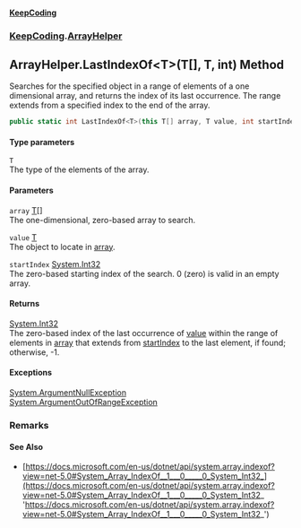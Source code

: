 #### [KeepCoding](index.md 'index')
### [KeepCoding](KeepCoding.md 'KeepCoding').[ArrayHelper](KeepCoding_ArrayHelper.md 'KeepCoding.ArrayHelper')
## ArrayHelper.LastIndexOf&lt;T&gt;(T[], T, int) Method
Searches for the specified object in a range of elements of a one dimensional array, and returns the index of its last occurrence. The range extends from a specified index to the end of the array.  
```csharp
public static int LastIndexOf<T>(this T[] array, T value, int startIndex);
```
#### Type parameters
<a name='KeepCoding_ArrayHelper_LastIndexOf_T_(T___T_int)_T'></a>
`T`  
The type of the elements of the array.
  
#### Parameters
<a name='KeepCoding_ArrayHelper_LastIndexOf_T_(T___T_int)_array'></a>
`array` [T](KeepCoding_ArrayHelper_LastIndexOf_T_(T___T_int).md#KeepCoding_ArrayHelper_LastIndexOf_T_(T___T_int)_T 'KeepCoding.ArrayHelper.LastIndexOf&lt;T&gt;(T[], T, int).T')[[]](https://docs.microsoft.com/en-us/dotnet/api/System.Array 'System.Array')  
The one-dimensional, zero-based array to search.
  
<a name='KeepCoding_ArrayHelper_LastIndexOf_T_(T___T_int)_value'></a>
`value` [T](KeepCoding_ArrayHelper_LastIndexOf_T_(T___T_int).md#KeepCoding_ArrayHelper_LastIndexOf_T_(T___T_int)_T 'KeepCoding.ArrayHelper.LastIndexOf&lt;T&gt;(T[], T, int).T')  
The object to locate in [array](KeepCoding_ArrayHelper_LastIndexOf_T_(T___T_int).md#KeepCoding_ArrayHelper_LastIndexOf_T_(T___T_int)_array 'KeepCoding.ArrayHelper.LastIndexOf&lt;T&gt;(T[], T, int).array').
  
<a name='KeepCoding_ArrayHelper_LastIndexOf_T_(T___T_int)_startIndex'></a>
`startIndex` [System.Int32](https://docs.microsoft.com/en-us/dotnet/api/System.Int32 'System.Int32')  
The zero-based starting index of the search. 0 (zero) is valid in an empty array.
  
#### Returns
[System.Int32](https://docs.microsoft.com/en-us/dotnet/api/System.Int32 'System.Int32')  
The zero-based index of the last occurrence of [value](KeepCoding_ArrayHelper_LastIndexOf_T_(T___T_int).md#KeepCoding_ArrayHelper_LastIndexOf_T_(T___T_int)_value 'KeepCoding.ArrayHelper.LastIndexOf&lt;T&gt;(T[], T, int).value') within the range of elements in [array](KeepCoding_ArrayHelper_LastIndexOf_T_(T___T_int).md#KeepCoding_ArrayHelper_LastIndexOf_T_(T___T_int)_array 'KeepCoding.ArrayHelper.LastIndexOf&lt;T&gt;(T[], T, int).array') that extends from [startIndex](KeepCoding_ArrayHelper_LastIndexOf_T_(T___T_int).md#KeepCoding_ArrayHelper_LastIndexOf_T_(T___T_int)_startIndex 'KeepCoding.ArrayHelper.LastIndexOf&lt;T&gt;(T[], T, int).startIndex') to the last element, if found; otherwise, -1.
#### Exceptions
[System.ArgumentNullException](https://docs.microsoft.com/en-us/dotnet/api/System.ArgumentNullException 'System.ArgumentNullException')  
[System.ArgumentOutOfRangeException](https://docs.microsoft.com/en-us/dotnet/api/System.ArgumentOutOfRangeException 'System.ArgumentOutOfRangeException')  
### Remarks
#### See Also
- [https://docs.microsoft.com/en-us/dotnet/api/system.array.indexof?view=net-5.0#System_Array_IndexOf__1___0_____0_System_Int32_](https://docs.microsoft.com/en-us/dotnet/api/system.array.indexof?view=net-5.0#System_Array_IndexOf__1___0_____0_System_Int32_ 'https://docs.microsoft.com/en-us/dotnet/api/system.array.indexof?view=net-5.0#System_Array_IndexOf__1___0_____0_System_Int32_')
